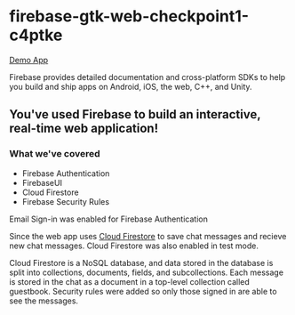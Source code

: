 # firebase-gtk-web-checkpoint1-c4ptke

<!-- [Edit on StackBlitz ⚡️](https://stackblitz.com/edit/firebase-gtk-web-checkpoint1-c4ptke) -->

[Demo App](https://firebase-gtk-web-checkpoint1-c4ptke.stackblitz.io/)

Firebase provides detailed documentation and cross-platform SDKs to help you build and ship apps on Android, iOS, the web, C++, and Unity.

## You've used Firebase to build an interactive, real-time web application!

### What we've covered
- Firebase Authentication
- FirebaseUI
- Cloud Firestore
- Firebase Security Rules

Email Sign-in was enabled for Firebase Authentication

Since the web app uses [Cloud Firestore](https://firebase.google.com/docs/firestore/) to save chat messages and recieve new chat messages.  Cloud Firestore was also enabled in test mode.

Cloud Firestore is a NoSQL database, and data stored in the database is split into collections, documents, fields, and subcollections. Each message is stored in the chat as a document in a top-level collection called guestbook. Security rules were added so only those signed in are able to see the messages.